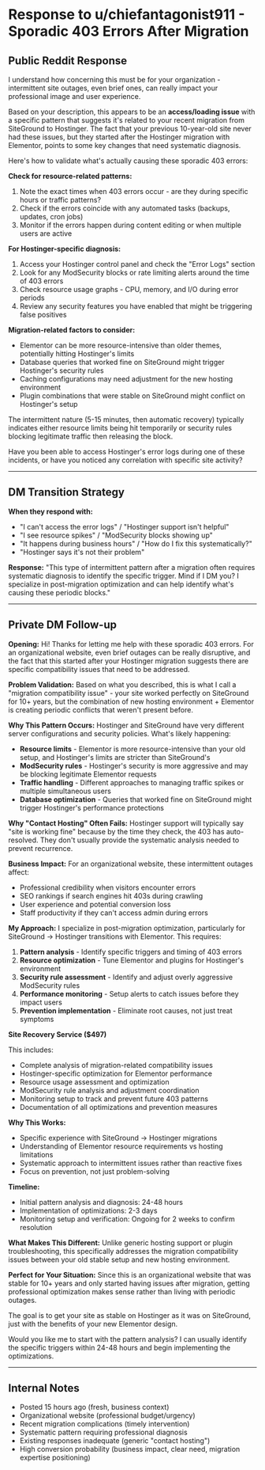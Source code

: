 # Response to u/chiefantagonist911 - Sporadic 403 Errors After Migration

## Public Reddit Response

I understand how concerning this must be for your organization - intermittent site outages, even brief ones, can really impact your professional image and user experience.

Based on your description, this appears to be an **access/loading issue** with a specific pattern that suggests it's related to your recent migration from SiteGround to Hostinger. The fact that your previous 10-year-old site never had these issues, but they started after the Hostinger migration with Elementor, points to some key changes that need systematic diagnosis.

Here's how to validate what's actually causing these sporadic 403 errors:

**Check for resource-related patterns:**
1. Note the exact times when 403 errors occur - are they during specific hours or traffic patterns?
2. Check if the errors coincide with any automated tasks (backups, updates, cron jobs)
3. Monitor if the errors happen during content editing or when multiple users are active

**For Hostinger-specific diagnosis:**
1. Access your Hostinger control panel and check the "Error Logs" section
2. Look for any ModSecurity blocks or rate limiting alerts around the time of 403 errors
3. Check resource usage graphs - CPU, memory, and I/O during error periods
4. Review any security features you have enabled that might be triggering false positives

**Migration-related factors to consider:**
- Elementor can be more resource-intensive than older themes, potentially hitting Hostinger's limits
- Database queries that worked fine on SiteGround might trigger Hostinger's security rules
- Caching configurations may need adjustment for the new hosting environment
- Plugin combinations that were stable on SiteGround might conflict on Hostinger's setup

The intermittent nature (5-15 minutes, then automatic recovery) typically indicates either resource limits being hit temporarily or security rules blocking legitimate traffic then releasing the block.

Have you been able to access Hostinger's error logs during one of these incidents, or have you noticed any correlation with specific site activity?

---

## DM Transition Strategy

**When they respond with:**
- "I can't access the error logs" / "Hostinger support isn't helpful"
- "I see resource spikes" / "ModSecurity blocks showing up"
- "It happens during business hours" / "How do I fix this systematically?"
- "Hostinger says it's not their problem"

**Response:**
"This type of intermittent pattern after a migration often requires systematic diagnosis to identify the specific trigger. Mind if I DM you? I specialize in post-migration optimization and can help identify what's causing these periodic blocks."

---

## Private DM Follow-up

**Opening:**
Hi! Thanks for letting me help with these sporadic 403 errors. For an organizational website, even brief outages can be really disruptive, and the fact that this started after your Hostinger migration suggests there are specific compatibility issues that need to be addressed.

**Problem Validation:**
Based on what you described, this is what I call a "migration compatibility issue" - your site worked perfectly on SiteGround for 10+ years, but the combination of new hosting environment + Elementor is creating periodic conflicts that weren't present before.

**Why This Pattern Occurs:**
Hostinger and SiteGround have very different server configurations and security policies. What's likely happening:

- **Resource limits** - Elementor is more resource-intensive than your old setup, and Hostinger's limits are stricter than SiteGround's
- **ModSecurity rules** - Hostinger's security is more aggressive and may be blocking legitimate Elementor requests
- **Traffic handling** - Different approaches to managing traffic spikes or multiple simultaneous users
- **Database optimization** - Queries that worked fine on SiteGround might trigger Hostinger's performance protections

**Why "Contact Hosting" Often Fails:**
Hostinger support will typically say "site is working fine" because by the time they check, the 403 has auto-resolved. They don't usually provide the systematic analysis needed to prevent recurrence.

**Business Impact:**
For an organizational website, these intermittent outages affect:
- Professional credibility when visitors encounter errors
- SEO rankings if search engines hit 403s during crawling
- User experience and potential conversion loss
- Staff productivity if they can't access admin during errors

**My Approach:**
I specialize in post-migration optimization, particularly for SiteGround → Hostinger transitions with Elementor. This requires:

1. **Pattern analysis** - Identify specific triggers and timing of 403 errors
2. **Resource optimization** - Tune Elementor and plugins for Hostinger's environment
3. **Security rule assessment** - Identify and adjust overly aggressive ModSecurity rules
4. **Performance monitoring** - Setup alerts to catch issues before they impact users
5. **Prevention implementation** - Eliminate root causes, not just treat symptoms

**Site Recovery Service ($497)**

This includes:
- Complete analysis of migration-related compatibility issues
- Hostinger-specific optimization for Elementor performance
- Resource usage assessment and optimization
- ModSecurity rule analysis and adjustment coordination
- Monitoring setup to track and prevent future 403 patterns
- Documentation of all optimizations and prevention measures

**Why This Works:**
- Specific experience with SiteGround → Hostinger migrations
- Understanding of Elementor resource requirements vs hosting limitations  
- Systematic approach to intermittent issues rather than reactive fixes
- Focus on prevention, not just problem-solving

**Timeline:**
- Initial pattern analysis and diagnosis: 24-48 hours
- Implementation of optimizations: 2-3 days
- Monitoring setup and verification: Ongoing for 2 weeks to confirm resolution

**What Makes This Different:**
Unlike generic hosting support or plugin troubleshooting, this specifically addresses the migration compatibility issues between your old stable setup and new hosting environment.

**Perfect for Your Situation:**
Since this is an organizational website that was stable for 10+ years and only started having issues after migration, getting professional optimization makes sense rather than living with periodic outages.

The goal is to get your site as stable on Hostinger as it was on SiteGround, just with the benefits of your new Elementor design.

Would you like me to start with the pattern analysis? I can usually identify the specific triggers within 24-48 hours and begin implementing the optimizations.

---

## Internal Notes
- Posted 15 hours ago (fresh, business context)
- Organizational website (professional budget/urgency)
- Recent migration complications (timely intervention)
- Systematic pattern requiring professional diagnosis
- Existing responses inadequate (generic "contact hosting")
- High conversion probability (business impact, clear need, migration expertise positioning)